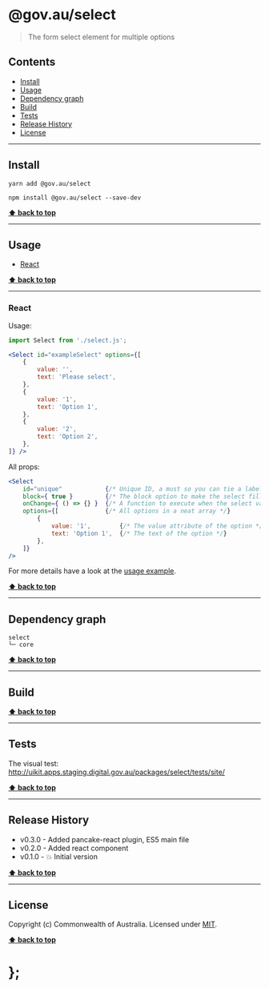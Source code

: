 @gov.au/select
============

> The form select element for multiple options


## Contents

* [Install](#install)
* [Usage](#usage)
* [Dependency graph](#dependency-graph)
* [Build](#build)
* [Tests](#tests)
* [Release History](#release-history)
* [License](#license)


----------------------------------------------------------------------------------------------------------------------------------------------------------------


## Install


```shell
yarn add @gov.au/select
```

```shell
npm install @gov.au/select --save-dev
```


**[⬆ back to top](#contents)**


----------------------------------------------------------------------------------------------------------------------------------------------------------------


## Usage


* [React](#react)


**[⬆ back to top](#contents)**


----------------------------------------------------------------------------------------------------------------------------------------------------------------


### React

Usage:

```jsx
import Select from './select.js';

<Select id="exampleSelect" options={[
	{
		value: '',
		text: 'Please select',
	},
	{
		value: '1',
		text: 'Option 1',
	},
	{
		value: '2',
		text: 'Option 2',
	},
]} />
```

All props:

```jsx
<Select
	id="unique"            {/* Unique ID, a must so you can tie a label to it */}
	block={ true }         {/* The block option to make the select fill the available width, optional */}
	onChange={ () => {} }  {/* A function to execute when the select value is changed, optional */}
	options={[             {/* All options in a neat array */}
		{
			value: '1',        {/* The value attribute of the option */}
			text: 'Option 1',  {/* The text of the option */}
		},
	]}
/>
```

For more details have a look at the [usage example](https://github.com/govau/uikit/tree/master/packages/select/tests/react/index.js).


**[⬆ back to top](#contents)**


----------------------------------------------------------------------------------------------------------------------------------------------------------------


## Dependency graph

```shell
select
└─ core
```


**[⬆ back to top](#contents)**


----------------------------------------------------------------------------------------------------------------------------------------------------------------


## Build


**[⬆ back to top](#contents)**


----------------------------------------------------------------------------------------------------------------------------------------------------------------


## Tests

The visual test: http://uikit.apps.staging.digital.gov.au/packages/select/tests/site/


**[⬆ back to top](#contents)**


----------------------------------------------------------------------------------------------------------------------------------------------------------------


## Release History

* v0.3.0 - Added pancake-react plugin, ES5 main file
* v0.2.0 - Added react component
* v0.1.0 - 💥 Initial version


**[⬆ back to top](#contents)**


----------------------------------------------------------------------------------------------------------------------------------------------------------------


## License

Copyright (c) Commonwealth of Australia.
Licensed under [MIT](https://raw.githubusercontent.com/govau/uikit/packages/core/master/LICENSE).


**[⬆ back to top](#contents)**

# };
